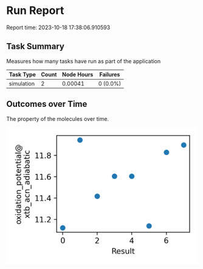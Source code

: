 # Run Report
Report time: 2023-10-18 17:38:06.910593

## Task Summary
Measures how many tasks have run as part of the application

| Task Type   |   Count |   Node Hours | Failures   |
|-------------|---------|--------------|------------|
| simulation  |       2 |      0.00041 | 0 (0.0%)   |

## Outcomes over Time
The property of the molecules over time.

![simulation](simulation-outputs.png)

